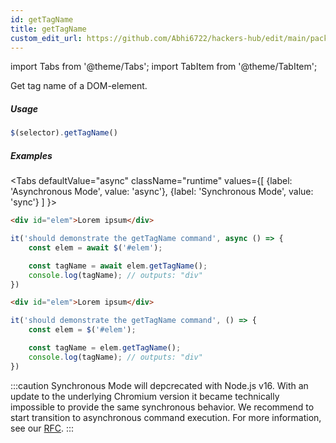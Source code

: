 ```yaml
---
id: getTagName
title: getTagName
custom_edit_url: https://github.com/Abhi6722/hackers-hub/edit/main/packages/webdriverio/src/commands/element/getTagName.ts
---
```


import Tabs from '@theme/Tabs';
import TabItem from '@theme/TabItem';

Get tag name of a DOM-element.

##### Usage

```js
$(selector).getTagName()
```

##### Examples
<Tabs
defaultValue="async"
className="runtime"
values={[
{label: 'Asynchronous Mode', value: 'async'},
{label: 'Synchronous Mode', value: 'sync'}
]
}>
<TabItem value="async">

```html title="index.html"
<div id="elem">Lorem ipsum</div>

```

```js title="getTagName.js"
it('should demonstrate the getTagName command', async () => {
    const elem = await $('#elem');

    const tagName = await elem.getTagName();
    console.log(tagName); // outputs: "div"
})
```

</TabItem>
<TabItem value="sync">

```html title="index.html"
<div id="elem">Lorem ipsum</div>

```

```js title="getTagName.js"
it('should demonstrate the getTagName command', () => {
    const elem = $('#elem');

    const tagName = elem.getTagName();
    console.log(tagName); // outputs: "div"
})
```

:::caution
Synchronous Mode will depcrecated with Node.js v16. With an update to the
underlying Chromium version it became technically impossible to provide the
same synchronous behavior. We recommend to start transition to asynchronous
command execution. For more information, see our <a href="https://github.com/webdriverio/webdriverio/discussions/6702">RFC</a>.
:::
</TabItem>
</Tabs>

